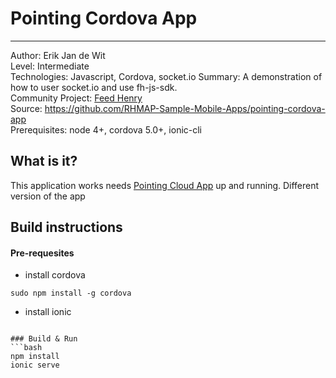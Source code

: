 # Pointing Cordova App 
---------
Author: Erik Jan de Wit   
Level: Intermediate   
Technologies: Javascript, Cordova, socket.io
Summary: A demonstration of how to user socket.io and use fh-js-sdk.   
Community Project: [Feed Henry](http://feedhenry.org)    
Source: https://github.com/RHMAP-Sample-Mobile-Apps/pointing-cordova-app   
Prerequisites: node 4+, cordova 5.0+, ionic-cli    

## What is it?

This application works needs [Pointing Cloud App]() up and running. Different version of the app

## Build instructions

#### Pre-requesites
 * install cordova
```
sudo npm install -g cordova 
```
 * install ionic
 ```

### Build & Run
```bash
npm install
ionic serve
```
